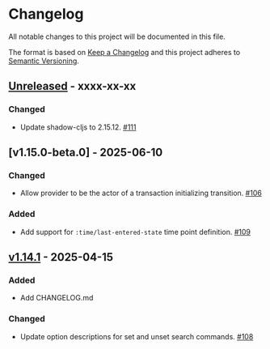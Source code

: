 # Changelog

All notable changes to this project will be documented in this file.

The format is based on [Keep a
Changelog](http://keepachangelog.com/en/1.0.0/) and this project
adheres to [Semantic Versioning](http://semver.org/spec/v2.0.0.html).

## [Unreleased] - xxxx-xx-xx

### Changed

- Update shadow-cljs to 2.15.12.
  [#111](https://github.com/sharetribe/flex-cli/pull/111)

## [v1.15.0-beta.0] - 2025-06-10

### Changed

- Allow provider to be the actor of a transaction initializing transition. [#106](https://github.com/sharetribe/flex-cli/pull/106)

### Added

- Add support for `:time/last-entered-state` time point definition. [#109](https://github.com/sharetribe/flex-cli/pull/109)

## [v1.14.1] - 2025-04-15

### Added

- Add CHANGELOG.md

### Changed

- Update option descriptions for set and unset search commands. [#108](https://github.com/sharetribe/flex-cli/pull/108)


[unreleased]: https://github.com/sharetribe/flex-cli/compare/v1.14.1...HEAD

[v1.14.1]: https://github.com/sharetribe/flex-cli/compare/v1.14.0...v1.14.1

